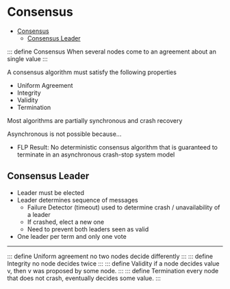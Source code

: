 # Consensus

- [Consensus](#consensus)
  - [Consensus Leader](#consensus-leader)


::: define Consensus
When several nodes come to an agreement about an single value
:::

A consensus algorithm must satisfy the following properties
- Uniform Agreement
- Integrity
- Validity
- Termination

Most algorithms are partially synchronous and crash recovery

Asynchronous is not possible because...
- FLP Result: No deterministic consensus algorithm that is guaranteed to terminate in an asynchronous crash-stop system model


## Consensus Leader

- Leader must be elected
- Leader determines sequence of messages
  - Failure Detector (timeout) used to determine crash / unavailability of a leader
  - If crashed, elect a new one
  - Need to prevent both leaders seen as valid
- One leader per term and only one vote
---
::: define Uniform agreement
no two nodes decide differently
:::
::: define Integrity
no node decides twice
:::
::: define Validity
if a node decides value v, then v was proposed by some node.
:::
::: define Termination
every node that does not crash, eventually decides some value.
:::